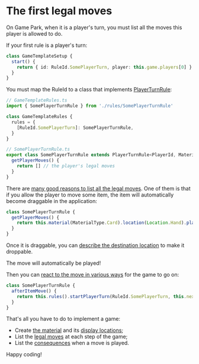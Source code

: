 # The first legal moves

On Game Park, when it is a player's turn, you must list all the moves this player is allowed to do.

If your first rule is a player's turn:
```ts
class GameTemplateSetup {
  start() {
    return { id: RuleId.SomePlayerTurn, player: this.game.players[0] }
  }
}
```

You must map the RuleId to a class that implements [PlayerTurnRule](player-turn-rules.md):
```ts
// GameTemplateRules.ts
import { SomePlayerTurnRule } from './rules/SomePlayerTurnRule'

class GameTemplateRules {
  rules = {
    [RuleId.SomePlayerTurn]: SomePlayerTurnRule,
  }
}

// SomePlayerTurnRule.ts
export class SomePlayerTurnRule extends PlayerTurnRule<PlayerId, MaterialType, LocationType> {
  getPlayerMoves() {
    return [] // the player's legal moves
  }
}
```

There are [many good reasons to list all the legal moves](legal-moves.md). One of them is that if you allow the player to move some item, the item will automatically become draggable in the application:

```ts
class SomePlayerTurnRule {
  getPlayerMoves() {
    return this.material(MaterialType.Card).location(Location.Hand).player(this.player).moveItem({ location: { type: LocationType.Table } })
  }
}
```

Once it is draggable, you can [describe the destination location](location-description.md) to make it droppable.

The move will automatically be played!

Then you can [react to the move in various ways](moves-consequences.md) for the game to go on:

```ts
class SomePlayerTurnRule {
  afterItemMove() {
    return this.rules().startPlayerTurn(RuleId.SomePlayerTurn, this.nextPlayer)
  }
}
```

That's all you have to do to implement a game:
* Create [the material](material-api.md) and its [display locations](item-locator-api.md);
* List the [legal moves](the-rules-api.md) at each step of the game;
* List the [consequences](moves-consequences.md) when a move is played.

Happy coding!

